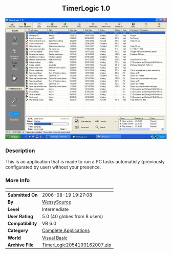 ﻿<div align="center">

## TimerLogic 1\.0

<img src="PIC200671595706820.JPG">
</div>

### Description

This is an application that is made to run a PC tasks automaticly (previously configurated by user) without your presence.
 
### More Info
 


<span>             |<span>
---                |---
**Submitted On**   |2006-08-19 19:27:08
**By**             |[WessySource](https://github.com/Planet-Source-Code/PSCIndex/blob/master/ByAuthor/wessysource.md)
**Level**          |Intermediate
**User Rating**    |5.0 (40 globes from 8 users)
**Compatibility**  |VB 6\.0
**Category**       |[Complete Applications](https://github.com/Planet-Source-Code/PSCIndex/blob/master/ByCategory/complete-applications__1-27.md)
**World**          |[Visual Basic](https://github.com/Planet-Source-Code/PSCIndex/blob/master/ByWorld/visual-basic.md)
**Archive File**   |[TimerLogic2054193162007\.zip](https://github.com/Planet-Source-Code/wessysource-timerlogic-1-0__1-65975/archive/master.zip)








